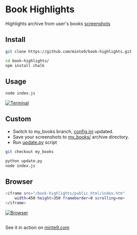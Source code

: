 # Book Highlights

Highlights archive from user's books [screenshots](https://github.com/minte9/book-highlights/tree/main/files_archive/)

## Install

~~~sh
git clone https://github.com/minte9/book-highlights.git

cd book-highlights/
npm install chalk
~~~

## Usage

~~~sh
node index.js
~~~

[![Terminal](https://www.minte9.com/lib/images/github/book-highlights/highlight_02.png)](https://www.minte9.com)

## Custom

- Switch to my_books branch, [config.ini](https://github.com/minte9/book-highlights/tree/main/config/config.ini) updated.
- Save your screenshots to [my_books/](https://github.com/minte9/book-highlights/tree/main/files_archive/my_books) archive directory.
- Run [update.py](https://github.com/minte9/book-highlights/blob/main/update.py) script 

~~~sh
git checkout my_books

python update.py
node index.js
~~~

## Browser

~~~sh
<iframe src="/book-highlights/public_html/index.htm" 
    width=450 height=350 frameborder=0 scrolling=no>
</iframe>
~~~

[![Browser](https://www.minte9.com/lib/images/github/book-highlights/m9_08.png)](https://www.minte9.com)

##

See it in action on [minte9.com](https://www.minte9.com)
